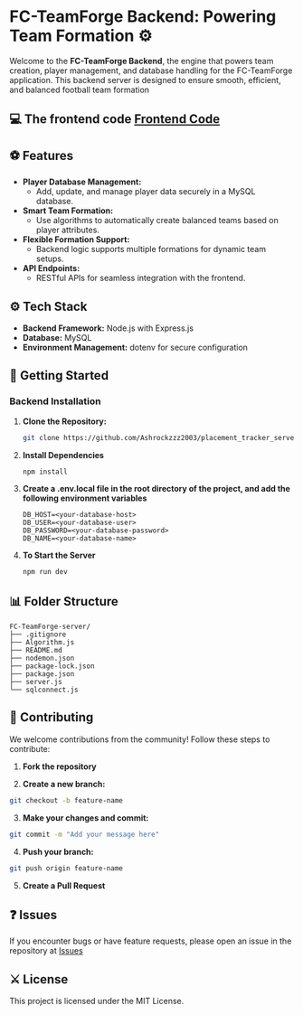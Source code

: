 

# FC-TeamForge Backend: Powering Team Formation ⚙️

Welcome to the **FC-TeamForge Backend**, the engine that powers team creation, player management, and database handling for the FC-TeamForge application. This backend server is designed to ensure smooth, efficient, and balanced football team formation

## 💻 The frontend code [Frontend Code](https://github.com/TharunKumarrA/FC-TeamForge)

## ⚽ Features

- **Player Database Management:**
  - Add, update, and manage player data securely in a MySQL database.
- **Smart Team Formation:**
  - Use algorithms to automatically create balanced teams based on player attributes.
- **Flexible Formation Support:**
  - Backend logic supports multiple formations for dynamic team setups.
- **API Endpoints:**
  - RESTful APIs for seamless integration with the frontend.

## ⚙️ **Tech Stack**

- **Backend Framework:** Node.js with Express.js
- **Database:** MySQL
- **Environment Management:** dotenv for secure configuration


## 🚀 Getting Started

### Backend Installation

1. **Clone the Repository:**
   ```sh
   git clone https://github.com/Ashrockzzz2003/placement_tracker_server/
   ```
    
2. **Install Dependencies**
   
   ```sh
   npm install
   ```
   
3. **Create a .env.local file in the root directory of the project, and add the following environment variables**
   
   ```env
   DB_HOST=<your-database-host>
   DB_USER=<your-database-user>
   DB_PASSWORD=<your-database-password>
   DB_NAME=<your-database-name>
   ```
   
4. **To Start the Server**
   
   ```sh
   npm run dev
   ```
   
## 📊 Folder Structure
```plaintext
FC-TeamForge-server/
├── .gitignore
├── Algorithm.js
├── README.md
├── nodemon.json
├── package-lock.json
├── package.json
├── server.js
└── sqlconnect.js
```

## 🚒 Contributing

We welcome contributions from the community! Follow these steps to contribute:

1. **Fork the repository**

2. **Create a new branch:**
  ```bash
  git checkout -b feature-name
  ```

3. **Make your changes and commit:**
  ```bash
  git commit -m "Add your message here"
  ```

4. **Push your branch:**
  ```bash
  git push origin feature-name
  ```

5. **Create a Pull Request**

## ❓ **Issues**

If you encounter bugs or have feature requests, please open an issue in the repository at [Issues](https://github.com/Thanus-Kumaar/FC-TeamForge-server/issues/new)

## ⚔️ **License**

This project is licensed under the MIT License.
 
